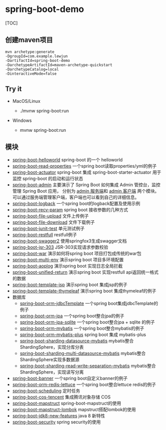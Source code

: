 # spring-boot-demo

[TOC]

## 创建maven项目

```
mvn archetype:generate 
-DgroupId=com.example.lewjun
-DartifactId=spring-boot-demo
-DarchetypeArtifactId=maven-archetype-quickstart
-DarchetypeCatalog=local
-DinteractiveMode=false
```

## Try it

* MacOS/Linux
    * ./mvnw spring-boot:run

* Windows
    * mvnw spring-boot:run


## 模块

* [spring-boot-helloworld](spring-boot-helloworld) spring-boot 的一个 helloworld
* [spring-boot-read-properties](spring-boot-read-properties) 一个spring boot读取properties/yml的例子
* [spring-boot-actuator](spring-boot-actuator) spring-boot 集成 spring-boot-starter-actuator 用于监控 spring-boot 的启动和运行状态
* [spring-boot-admin](spring-boot-admin) 主要演示了 Spring Boot 如何集成 Admin 管控台，监控管理 Spring Boot 应用，
    分别为 [admin 服务端](spring-boot-admin/spring-boot-admin-server)和 [admin 客户端](spring-boot-admin/spring-boot-admin-client) 两个模块。
    可以通过服务端管理客户端，客户端也可以看到自己的详细信息。
* [spring-boot-logback](spring-boot-logback) 一个spring boot的logback配置及使用示例
* [spring-boot-recv-param](spring-boot-recv-param) spring boot 接收参数的几种方式
* [spring-boot-file-upload](spring-boot-file-upload) 文件上传例子
* [spring-boot-file-download](spring-boot-file-download) 文件下载例子
* [spring-boot-junit-test](spring-boot-junit-test) 单元测试例子
* [spring-boot-restfull](spring-boot-restfull) restfull例子
* [spring-boot-swagger2](spring-boot-swagger2) 使用springfox3生成swagger文档
* [spring-boot-jsr-303](spring-boot-jsr-303) JSR-303实现请求参数校验
* [spring-boot-war](spring-boot-war) 演示如何将spring boot 项目打包成传统的war包
* [spring-boot-multi-env](spring-boot-multi-env) 演示spring boot 项目多环境配置
* [spring-boot-aoplog](spring-boot-aoplog) 演示spring boot 实现日志全局拦截
* [spring-boot-unified-return](spring-boot-unified-return) 演示spring boot 实现restfull api返回统一格式的数据
* [spring-boot-template-jsp](spring-boot-template-jsp) 演示spring boot 集成jsp的例子
* [spring-boot-template-thymeleaf](spring-boot-template-thymeleaf) 演示spring boot 集成thymeleaf的例子
* 数据库
    * [spring-boot-orm-jdbcTemplate](spring-boot-orm-jdbcTemplate) 一个spring boot集成jdbcTemplate的例子
    * [spring-boot-orm-jpa](spring-boot-orm-jpa) 一个spring boot整合jpa的例子
    * [spring-boot-orm-jpa-sqlite](spring-boot-orm-jpa-sqlite) 一个spring boot整合jpa + sqlite 的例子
    * [spring-boot-orm-mybatis](spring-boot-orm-mybatis) 一个spring boot整合mybatis的例子
    * [spring-boot-orm-mybatis-plus](spring-boot-orm-mybatis-plus) spring boot 集成 mybatis-plus
    * [spring-boot-sharding-datasource-mybatis](spring-boot-sharding-datasource-mybatis) mybatis整合ShardingSphere，实现分库分表
    * [spring-boot-sharding-multi-datasource-mybatis](spring-boot-sharding-multi-datasource-mybatis) mybatis整合ShardingSphere实现多数据源
    * [spring-boot-sharding-read-write-separation-mybatis](spring-boot-sharding-read-write-separation-mybatis) mybatis整合ShardingSphere，实现读写分离
* [spring-boot-banner](spring-boot-banner) 一个spring boot自定义banner的例子
* [spring-boot-orm-redis-lettuce](spring-boot-redis-lettuce) 一个spring boot整合lettuce redis的例子
* [spring-boot-scheduling](spring-boot-scheduling) 定时任务
* [spring-boot-cos-tencent](spring-boot-cos-tencent) 集成腾讯对象存储 COS
* [spring-boot-mapstruct](spring-boot-mapstruct) spring-boot-mapstruct的使用
* [spring-boot-mapstruct-lombok](spring-boot-mapstruct-lombok) mapstruct搭配lombok的使用
* [spring-boot-jdk8-new-features](spring-boot-jdk8-new-features) java 8 新特性
* [spring-boot-security](spring-boot-security) spring security的使用
